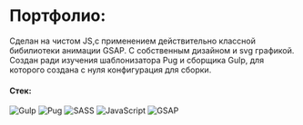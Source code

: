 # Портфолио:
Сделан на чистом JS,с применением действительно классной бибилиотеки анимации GSAP.
С собственным дизайном и svg графикой.
Создан ради изучения шаблонизатора Pug и сборщика Gulp, для которого создана с нуля конфигурация для сборки.

#### Стек:
![Gulp](https://img.shields.io/badge/GULP-%23CF4647.svg?style=for-the-badge&logo=gulp&logoColor=white)
![Pug](https://img.shields.io/badge/Pug-FFF?style=for-the-badge&logo=pug&logoColor=A86454)
![SASS](https://img.shields.io/badge/SASS-hotpink.svg?style=for-the-badge&logo=SASS&logoColor=white)
![JavaScript](https://img.shields.io/badge/javascript-%23323330.svg?style=for-the-badge&logo=javascript&logoColor=%23F7DF1E)
![GSAP](https://img.shields.io/badge/-GSAP-57a818)


